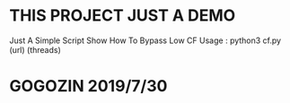 # THIS PROJECT JUST A DEMO

Just A Simple Script Show How To Bypass Low CF
Usage : python3 cf.py (url) (threads)

# GOGOZIN 2019/7/30
